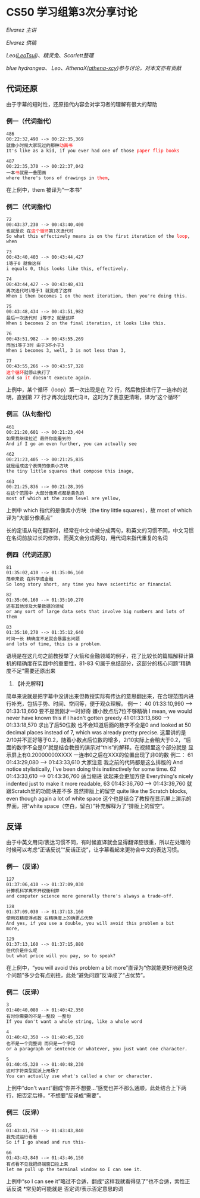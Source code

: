 # CS50 学习组第3次分享讨论

_Elvarez 主讲_

_Elvarez 供稿_

_Leo([LeoTsui](https://www.github.com/LeoTsui))、精灵兔、Scarlett整理_

_blue hydrangea、 Leo、AthenaX([athena-xcy](https://github.com/athena-xcy))参与讨论，对本文亦有贡献_

## 代词还原

由于字幕的短时性，还原指代内容会对学习者的理解有很大的帮助

### 例一（代词指代）

<pre><code><div>486
00:22:32,490 --> 00:22:35,369
就像小时候大家玩过的那种<nobr style="color:red;">动画书</nobr>
It's like as a kid, if you ever had one of those <nobr style="color:red;">paper flip books</nobr>

487
00:22:35,370 --> 00:22:37,042
一本<nobr style="color:red;">书</nobr>就是一叠图画
where there's tons of drawings in <nobr style="color:red;">them</nobr>,
</div></code></pre>

在上例中，them 被译为“一本书”

### 例二（代词指代）

<pre><code><div>72
00:43:37,230 --&gt; 00:43:40,400
也就是说 在<nobr style="color:red;">这个循环</nobr>第1次迭代时
So what this effectively means is on the first iteration of the <nobr style="color:red;">loop</nobr>, when

73
00:43:40,403 --&gt; 00:43:44,427
i等于0 就像这样
i equals 0, this looks like this, effectively.

74
00:43:44,427 --&gt; 00:43:48,431
再次迭代时i等于1 就变成了这样
When i then becomes 1 on the next iteration, then you're doing this.

75
00:43:48,434 --&gt; 00:43:51,982
最后一次迭代时 i等于2 就是这样
When i becomes 2 on the final iteration, it looks like this.

76
00:43:51,982 --&gt; 00:43:55,269
而当i等于3时 由于3不小于3
When i becomes 3, well, 3 is not less than 3,

77
00:43:55,266 --&gt; 00:43:57,328
<nobr style="color:red;">这个循环</nobr>就停止执行了
and so <nobr style="color:red;">it</nobr> doesn't execute again.
</div></code></pre>

上例中，某个循环（loop）第一次出现是在 72 行，然后教授进行了一连串的说明，直到第 77 行才再次出现代词 it，这时为了表意更清晰，译为“这个循环”

### 例三（从句指代）

```
461
00:21:20,601 --> 00:21:23,404
如果我继续拉近 最终你能看到的
And if I go an even further, you can actually see

462
00:21:23,405 --> 00:21:25,835
就是组成这个表情的像素小方块
the tiny little squares that compose this image,

463
00:21:25,836 --> 00:21:28,395
在这个范围中 大部分像素点都是黄色的
most of which at the zoom level are yellow,
```

上例中 which 指代的是像素小方块（the tiny little squares），故 most of which 译为“大部分像素点”

长的定语从句在翻译时，经常在中文中被分成两句，和英文的习惯不同，中文习惯在名词前放过长的修饰，而英文会分成两句，用代词来指代重复的名词

### 例四（代词还原）

```
81
01:35:02,410 --> 01:35:06,160
简单来说 在科学或金融
So long story short, any time you have scientific or financial

82
01:35:06,160 --> 01:35:10,270
还有其他涉及大量数据的领域
or any sort of large data sets that involve big numbers and lots of them

83
01:35:10,270 --> 01:35:12,640
时间一长 精确度不足就会暴露出问题
and lots of time, this is a problem.
```

语境是在这几句之前教授举了火箭和金融领域的例子，花了比较长的篇幅解释计算机的精确度在实践中的重要性，81-83 句属于总结部分，这部分的核心问题“精确度不足”需要还原出来


1. 【补充解释】

简单来说就是把字幕中没讲出来但教授实际有传达的意思翻出来，在合理范围内进行补充，包括手势、时间、空间等，便于观众理解。
例一：
40 01:33:10,990 --> 01:33:13,660 要不是我刚才一时好奇 嫌小数点后7位不够精确 I mean, we would never have known this if I hadn't gotten greedy
41 01:33:13,660 --> 01:33:18,570 求出了后50位数 也不会知道后面的数字不全是0 and looked at 50 decimal places instead of 7, which was already pretty precise.
这里讲的是2/10并不正好等于0.2，随着小数点后位数的增多，2/10实际上会稍大于0.2，“后面的数字不全是0”就是结合教授的演示对“this”的解释。在视频里这个部分就是 显示屏上有0.20000000XXXX 一连串0之后在XXX的位置出现了非0的数
例二：
61 01:43:29,080 --> 01:43:33,610 大家注意 我之前的代码都是这么排版的 And notice stylistically, I've been doing this instinctively for some time.
62 01:43:33,610 --> 01:43:36,760 适当缩进 读起来会更加方便 Everything's nicely indented just to make it more readable,
63 01:43:36,760 --> 01:43:39,760 就跟Scratch里的功能块差不多 虽然排版上的留空 quite like the Scratch blocks, even though again a lot of white space
这个也是结合了教授在显示屏上演示的界面，把“white space（空白，留白）”补充解释为了“排版上的留空”。



## 反译

由于中英文用词/表达习惯不同，有时候直译就会显得翻译腔很重，所以在处理的时候可以考虑“正话反说”“反话正说”，让字幕看起来更符合中文的表达习惯。

### 例一（反译）

    127 
    01:37:06,410 --> 01:37:09,030 
    计算机科学离不开权衡利弊 
    and computer science more generally there's always a trade-off. 
    
    128 
    01:37:09,030 --> 01:37:13,160 
    使用双精度浮点数 在精确度上的确更占优势 
    And yes, if you use a double, you will avoid this problem a bit       more, 
    
    129 
    01:37:13,160 --> 01:37:15,880
    但代价是什么呢 
    but what price will you pay, so to speak?

在上例中，“you will avoid this problem a bit more”直译为“你就能更好地避免这个问题”多少会有点别扭，此处“避免问题”反译成了“占优势”。

### 例二（反译）

    3 
    01:40:40,080 --> 01:40:42,350 
    有时你需要的不是一整段 一整句 
    If you don't want a whole string, like a whole word 
    
    4 
    01:40:42,350 --> 01:40:45,320 
    也不是一个完整词 而只是一个字母 
    or a paragraph or sentence or whatever, you just want one character.
    
    5 
    01:40:45,320 --> 01:40:48,230 
    这时字符类型就派上用场了 
    You can actually use what's called a char or character. 

上例中“don't want”翻成“你并不想要…”感觉也并不那么通顺，此处结合上下两行，把否定后移，“不想要”反译成“需要”。

### 例三（反译）

    65 
    01:43:41,750 --> 01:43:43,840 
    我先试运行看看 
    So if I go ahead and run this- 
    
    66 
    01:43:43,840 --> 01:43:46,150 
    有点看不见我把终端窗口拉上来 
    let me pull up the terminal window so I can see it.

上例中“so I can see it”略过不合适，翻成“这样我就看得见了”也不合适，索性正话反说 
*常见的可能就是 否定词/表示否定意思的词
